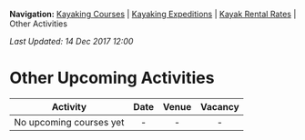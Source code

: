 **Navigation:** [Kayaking Courses](index) &#124; [Kayaking Expeditions](expedition) &#124; [Kayak Rental Rates](rental) &#124; Other Activities

_Last Updated: 14 Dec 2017 12:00_
# Other Upcoming Activities

Activity | Date | Venue | Vacancy
:---:|:---:|:---:|:---:
No upcoming courses yet|-|-|-

